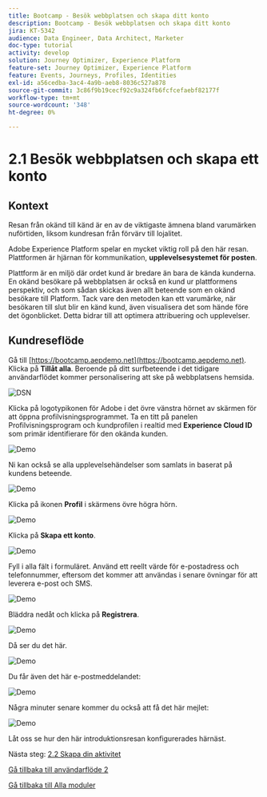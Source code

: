 ```yaml
---
title: Bootcamp - Besök webbplatsen och skapa ditt konto
description: Bootcamp - Besök webbplatsen och skapa ditt konto
jira: KT-5342
audience: Data Engineer, Data Architect, Marketer
doc-type: tutorial
activity: develop
solution: Journey Optimizer, Experience Platform
feature-set: Journey Optimizer, Experience Platform
feature: Events, Journeys, Profiles, Identities
exl-id: a56cedba-3ac4-4a9b-aeb8-8036c527a878
source-git-commit: 3c86f9b19cecf92c9a324fb6fcfcefaebf82177f
workflow-type: tm+mt
source-wordcount: '348'
ht-degree: 0%

---
```


# 2.1 Besök webbplatsen och skapa ett konto

## Kontext

Resan från okänd till känd är en av de viktigaste ämnena bland varumärken nuförtiden, liksom kundresan från förvärv till lojalitet.

Adobe Experience Platform spelar en mycket viktig roll på den här resan. Plattformen är hjärnan för kommunikation, **upplevelsesystemet för posten**.

Plattform är en miljö där ordet kund är bredare än bara de kända kunderna. En okänd besökare på webbplatsen är också en kund ur plattformens perspektiv, och som sådan skickas även allt beteende som en okänd besökare till Platform. Tack vare den metoden kan ett varumärke, när besökaren till slut blir en känd kund, även visualisera det som hände före det ögonblicket. Detta bidrar till att optimera attribuering och upplevelser.

## Kundreseflöde

Gå till [https://bootcamp.aepdemo.net](https://bootcamp.aepdemo.net). Klicka på **Tillåt alla**. Beroende på ditt surfbeteende i det tidigare användarflödet kommer personalisering att ske på webbplatsens hemsida.

![DSN](./images/web8.png)

Klicka på logotypikonen för Adobe i det övre vänstra hörnet av skärmen för att öppna profilvisningsprogrammet. Ta en titt på panelen Profilvisningsprogram och kundprofilen i realtid med **Experience Cloud ID** som primär identifierare för den okända kunden.

![Demo](./images/pv1.png)

Ni kan också se alla upplevelsehändelser som samlats in baserat på kundens beteende.

![Demo](./images/pv3.png)

Klicka på ikonen **Profil** i skärmens övre högra hörn.

![Demo](./images/pv4.png)

Klicka på **Skapa ett konto**.

![Demo](./images/pv5.png)

Fyll i alla fält i formuläret. Använd ett reellt värde för e-postadress och telefonnummer, eftersom det kommer att användas i senare övningar för att leverera e-post och SMS.

![Demo](./images/pv7.png)

Bläddra nedåt och klicka på **Registrera**.

![Demo](./images/pv8.png)

Då ser du det här.

![Demo](./images/pv9.png)

Du får även det här e-postmeddelandet:

![Demo](./images/pv10.png)

Några minuter senare kommer du också att få det här mejlet:

![Demo](./images/pv11.png)

Låt oss se hur den här introduktionsresan konfigurerades härnäst.

Nästa steg: [2.2 Skapa din aktivitet](./ex2.md)

[Gå tillbaka till användarflöde 2](./uc2.md)

[Gå tillbaka till Alla moduler](../../overview.md)
